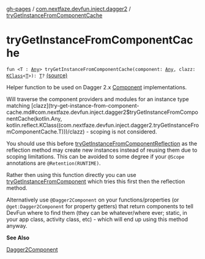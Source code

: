 [gh-pages](../index.md) / [com.nextfaze.devfun.inject.dagger2](index.md) / [tryGetInstanceFromComponentCache](./try-get-instance-from-component-cache.md)

# tryGetInstanceFromComponentCache

`fun <T : `[`Any`](https://kotlinlang.org/api/latest/jvm/stdlib/kotlin/-any/index.html)`> tryGetInstanceFromComponentCache(component: `[`Any`](https://kotlinlang.org/api/latest/jvm/stdlib/kotlin/-any/index.html)`, clazz: `[`KClass`](https://kotlinlang.org/api/latest/jvm/stdlib/kotlin.reflect/-k-class/index.html)`<`[`T`](try-get-instance-from-component-cache.md#T)`>): `[`T`](try-get-instance-from-component-cache.md#T)`?` [(source)](https://github.com/NextFaze/dev-fun/tree/master/devfun-inject-dagger2/src/main/java/com/nextfaze/devfun/inject/dagger2/Instances.kt#L123)

Helper function to be used on Dagger 2.x [Component](#) implementations.

Will traverse the component providers and modules for an instance type matching [clazz](try-get-instance-from-component-cache.md#com.nextfaze.devfun.inject.dagger2$tryGetInstanceFromComponentCache(kotlin.Any, kotlin.reflect.KClass((com.nextfaze.devfun.inject.dagger2.tryGetInstanceFromComponentCache.T)))/clazz) - scoping is not considered.

You should use this before [tryGetInstanceFromComponentReflection](try-get-instance-from-component-reflection.md) as the reflection method may create new instances instead of reusing
them due to scoping limitations. This can be avoided to some degree if your `@Scope` annotations are `@Retention(RUNTIME)`.

Rather then using this function directly you can use [tryGetInstanceFromComponent](try-get-instance-from-component.md) which tries this first then the reflection method.

Alternatively use `@Dagger2Component` on your functions/properties (or `@get:Dagger2Component` for property getters)
that return components to tell DevFun where to find them (they can be whatever/where ever; static, in your app class,
activity class, etc) - which will end up using this method anyway.

**See Also**

[Dagger2Component](../com.nextfaze.devfun.reference/-dagger2-component/index.md)

